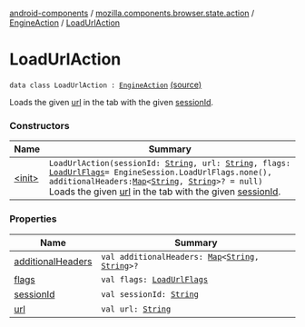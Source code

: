 [android-components](../../../index.md) / [mozilla.components.browser.state.action](../../index.md) / [EngineAction](../index.md) / [LoadUrlAction](./index.md)

# LoadUrlAction

`data class LoadUrlAction : `[`EngineAction`](../index.md) [(source)](https://github.com/mozilla-mobile/android-components/blob/master/components/browser/state/src/main/java/mozilla/components/browser/state/action/BrowserAction.kt#L450)

Loads the given [url](url.md) in the tab with the given [sessionId](session-id.md).

### Constructors

| Name | Summary |
|---|---|
| [&lt;init&gt;](-init-.md) | `LoadUrlAction(sessionId: `[`String`](https://kotlinlang.org/api/latest/jvm/stdlib/kotlin/-string/index.html)`, url: `[`String`](https://kotlinlang.org/api/latest/jvm/stdlib/kotlin/-string/index.html)`, flags: `[`LoadUrlFlags`](../../../mozilla.components.concept.engine/-engine-session/-load-url-flags/index.md)` = EngineSession.LoadUrlFlags.none(), additionalHeaders: `[`Map`](https://kotlinlang.org/api/latest/jvm/stdlib/kotlin.collections/-map/index.html)`<`[`String`](https://kotlinlang.org/api/latest/jvm/stdlib/kotlin/-string/index.html)`, `[`String`](https://kotlinlang.org/api/latest/jvm/stdlib/kotlin/-string/index.html)`>? = null)`<br>Loads the given [url](url.md) in the tab with the given [sessionId](session-id.md). |

### Properties

| Name | Summary |
|---|---|
| [additionalHeaders](additional-headers.md) | `val additionalHeaders: `[`Map`](https://kotlinlang.org/api/latest/jvm/stdlib/kotlin.collections/-map/index.html)`<`[`String`](https://kotlinlang.org/api/latest/jvm/stdlib/kotlin/-string/index.html)`, `[`String`](https://kotlinlang.org/api/latest/jvm/stdlib/kotlin/-string/index.html)`>?` |
| [flags](flags.md) | `val flags: `[`LoadUrlFlags`](../../../mozilla.components.concept.engine/-engine-session/-load-url-flags/index.md) |
| [sessionId](session-id.md) | `val sessionId: `[`String`](https://kotlinlang.org/api/latest/jvm/stdlib/kotlin/-string/index.html) |
| [url](url.md) | `val url: `[`String`](https://kotlinlang.org/api/latest/jvm/stdlib/kotlin/-string/index.html) |
